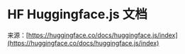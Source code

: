 # HF Huggingface.js 文档

来源：[https://huggingface.co/docs/huggingface.js/index](https://huggingface.co/docs/huggingface.js/index)
